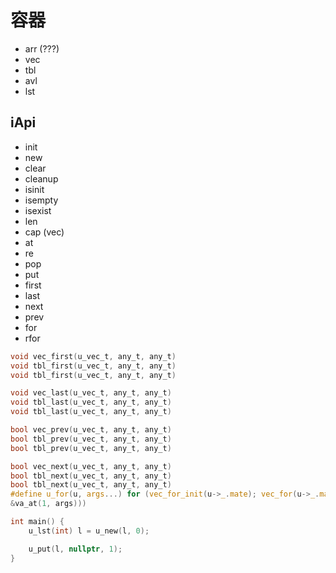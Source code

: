 # 容器
 - arr (???)
 - vec
 - tbl
 - avl
 - lst

## iApi
 - init
 - new
 - clear
 - cleanup
 - isinit
 - isempty
 - isexist
 - len
 - cap (vec)
 - at
 - re
 - pop
 - put
 - first
 - last
 - next
 - prev
 - for
 - rfor

```c
void vec_first(u_vec_t, any_t, any_t)
void tbl_first(u_vec_t, any_t, any_t)
void tbl_first(u_vec_t, any_t, any_t)

void vec_last(u_vec_t, any_t, any_t)
void tbl_last(u_vec_t, any_t, any_t)
void tbl_last(u_vec_t, any_t, any_t)

bool vec_prev(u_vec_t, any_t, any_t)
bool tbl_prev(u_vec_t, any_t, any_t)
bool tbl_prev(u_vec_t, any_t, any_t)

bool vec_next(u_vec_t, any_t, any_t)
bool tbl_next(u_vec_t, any_t, any_t)
bool tbl_next(u_vec_t, any_t, any_t)
#define u_for(u, args...) for (vec_for_init(u->_.mate); vec_for(u->_.mate, &va_at(0, args),
&va_at(1, args)))
```




```c
int main() {
    u_lst(int) l = u_new(l, 0);

    u_put(l, nullptr, 1);
}
```
